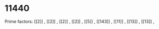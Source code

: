 # 11440

Prime factors: [[2]] , [[2]] , [[2]] , [[2]] , [[5]] , [[143]] , [[11]] , [[13]] , [[13]] , 